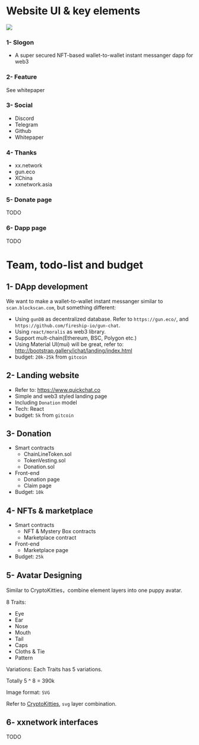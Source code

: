 # Website UI & key elements
![](https://tva1.sinaimg.cn/large/008i3skNgy1gyyciozmt6j30u023u0xn.jpg)
### 1- Slogon
* A super secured NFT-based wallet-to-wallet instant messanger dapp for web3

### 2- Feature
See whitepaper

### 3- Social
* Discord
* Telegram
* Github
* Whitepaper

### 4- Thanks
* xx.network
* gun.eco
* XChina
* xxnetwork.asia

### 5- Donate page
TODO

### 6- Dapp page
TODO

# Team, todo-list and budget
## 1- DApp development
We want to make a wallet-to-wallet instant messanger similar to `scan.blockscan.com`, but something different:
* Using `gunDB` as decentralized database. Refer to `https://gun.eco/`, and `https://github.com/fireship-io/gun-chat`.
* Using `react/moralis` as web3 library.
* Support mult-chain(Ethereum, BSC, Polygon etc.)
* Using Material UI(mui) will be great, refer to: http://bootstrap.gallery/ichat/landing/index.html
* budget: `20k-25k` from `gitcoin`

## 2- Landing website
* Refer to: https://www.quickchat.co
* Simple and web3 styled landing page
* Including `Donation` model
* Tech: React
* budget: `5k` from `gitcoin`

## 3- Donation 
* Smart contracts
  * ChainLineToken.sol
  * TokenVesting.sol
  * Donation.sol
* Front-end
  * Donation page
  * Claim page
* Budget: `10k`

## 4- NFTs & marketplace
* Smart contracts
  * NFT & Mystery Box contracts
  * Marketplace contract
* Front-end
  * Marketplace page
* Budget: `25k`

## 5- Avatar Designing
Similar to CryptoKitties，combine element layers into one puppy avatar.

8 Traits:
* Eye
* Ear
* Nose
* Mouth
* Tail
* Caps
* Cloths & Tie
* Pattern

Variations: Each Traits has 5 variations.

Totally 5 ^ 8 = 390k

Image format: `SVG`

Refer to [CryptoKitties](https://github.com/achadha235/cryptokitty-designer/tree/master/src/cattributes), `svg` layer combination.


## 6- xxnetwork interfaces
TODO
